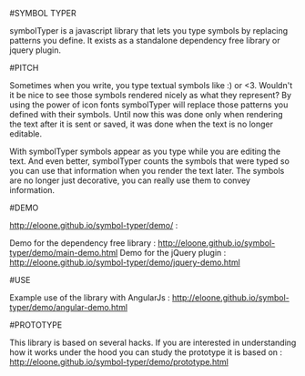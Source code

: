 #SYMBOL TYPER

symbolTyper is a javascript library that lets you type symbols by replacing patterns you define. It exists as a standalone dependency free library or jquery plugin.

#PITCH

Sometimes when you write, you type textual symbols like :) or <3. Wouldn't it be nice to see those symbols rendered nicely as what they represent? By using the power of icon fonts symbolTyper will replace those patterns you defined with their symbols. Until now this was done only when rendering the text after it is sent or saved, it was done when the text is no longer editable. 

With symbolTyper symbols appear as you type while you are editing the text. And even better, symbolTyper counts the symbols that were typed so you can use that information when you render the text later. The symbols are no longer just decorative, you can really use them to convey information. 

#DEMO

http://eloone.github.io/symbol-typer/demo/ : 

Demo for the dependency free library : http://eloone.github.io/symbol-typer/demo/main-demo.html
Demo for the jQuery plugin : http://eloone.github.io/symbol-typer/demo/jquery-demo.html

#USE

Example use of the library with AngularJs : http://eloone.github.io/symbol-typer/demo/angular-demo.html

#PROTOTYPE

This library is based on several hacks. If you are interested in understanding how it works under the hood you can study the prototype it is based on : http://eloone.github.io/symbol-typer/demo/prototype.html 
